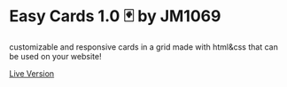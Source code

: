 # Easy Cards 1.0 🃏 by JM1069

customizable and responsive cards in a grid made with html&amp;css that can be used on your website! 

[Live Version](https://jm1069.github.io/easy-cards-component/)
